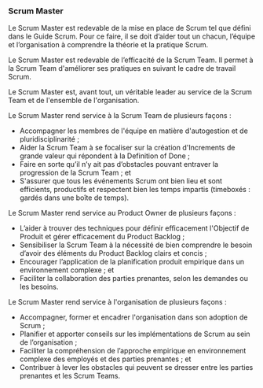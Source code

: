 ### Scrum Master

Le Scrum Master est redevable de la mise en place de Scrum tel que défini dans le Guide Scrum. Pour ce faire, il se doit d’aider tout un chacun, l’équipe et l’organisation à comprendre la théorie et la pratique Scrum.

Le Scrum Master est redevable de l’efficacité de la Scrum Team. Il permet à la Scrum Team d'améliorer ses pratiques en suivant le cadre de travail Scrum.

Le Scrum Master est, avant tout, un véritable leader au service de la Scrum Team et de l'ensemble de l'organisation.

Le Scrum Master rend service à la Scrum Team de plusieurs façons :

- Accompagner les membres de l'équipe en matière d'autogestion et de pluridisciplinarité ;
- Aider la Scrum Team à se focaliser sur la création d'Increments de grande valeur qui répondent à la Definition of Done ;
- Faire en sorte qu’il n’y ait pas d’obstacles pouvant entraver la progression de la Scrum Team ; et
- S'assurer que tous les événements Scrum ont bien lieu et sont efficients, productifs et respectent bien les temps impartis (timeboxés : gardés dans une boîte de temps).

Le Scrum Master rend service au Product Owner de plusieurs façons :

- L’aider à trouver des techniques pour définir efficacement l'Objectif de Produit et gérer efficacement du Product Backlog ;
- Sensibiliser la Scrum Team à la nécessité de bien comprendre le besoin d’avoir des éléments du Product Backlog clairs et concis ;
- Encourager l’application de la planification produit empirique dans un environnement complexe ; et
- Faciliter la collaboration des parties prenantes, selon les demandes ou les besoins.

Le Scrum Master rend service à l'organisation de plusieurs façons :

- Accompagner, former et encadrer l'organisation dans son adoption de Scrum ;
- Planifier et apporter conseils sur les implémentations de Scrum au sein de l’organisation ;
- Faciliter la compréhension de l’approche empirique en environnement complexe des employés et des parties prenantes ; et
- Contribuer à lever les obstacles qui peuvent se dresser entre les parties prenantes et les Scrum Teams.